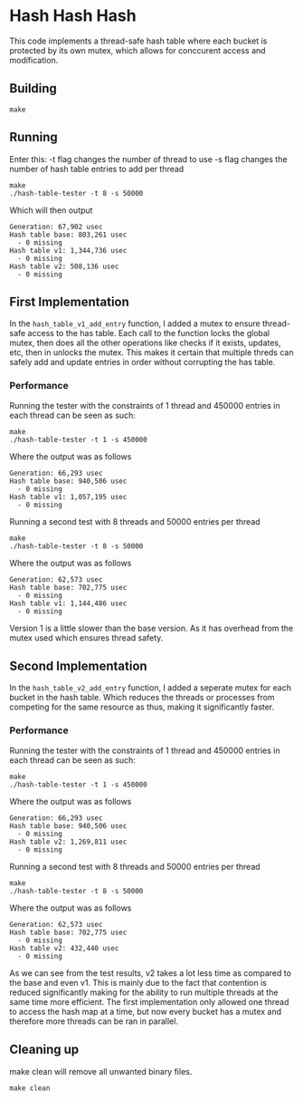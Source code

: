# Hash Hash Hash
This code implements a thread-safe hash table where each bucket is protected by its own mutex, which allows for conccurent access and modification.

## Building
```shell
make
```

## Running
Enter this:
-t flag changes the number of thread to use 
-s flag changes the number of hash table entries to add per thread
```shell
make
./hash-table-tester -t 8 -s 50000
```
Which will then output
```shell
Generation: 67,902 usec
Hash table base: 803,261 usec
  - 0 missing
Hash table v1: 1,344,736 usec
  - 0 missing
Hash table v2: 508,136 usec
  - 0 missing
```

## First Implementation
In the `hash_table_v1_add_entry` function, I added a mutex to ensure thread-safe access to the has table. Each call to the function locks the global mutex, then does all the other operations like checks if it exists, updates, etc, then in unlocks the mutex. This makes it certain that multiple threds can safely add and update entries in order without corrupting the has table. 

### Performance
Running the tester with the constraints of 1 thread and 450000 entries in each thread can be seen as such:
```shell
make
./hash-table-tester -t 1 -s 450000
```
Where the output was as follows
```shell
Generation: 66,293 usec
Hash table base: 940,506 usec
  - 0 missing
Hash table v1: 1,057,195 usec
  - 0 missing
```

Running a second test with 8 threads and 50000 entries per thread
```shell
make
./hash-table-tester -t 8 -s 50000
```
Where the output was as follows
```shell
Generation: 62,573 usec
Hash table base: 702,775 usec
  - 0 missing
Hash table v1: 1,144,486 usec
  - 0 missing
```
Version 1 is a little slower than the base version. As it has overhead from the mutex used which ensures thread safety.


## Second Implementation
In the `hash_table_v2_add_entry` function, I added a seperate mutex for each bucket in the hash table. Which reduces the threads or processes from competing for the same resource as thus, making it significantly faster. 

### Performance
Running the tester with the constraints of 1 thread and 450000 entries in each thread can be seen as such:
```shell
make
./hash-table-tester -t 1 -s 450000
```
Where the output was as follows
```shell
Generation: 66,293 usec
Hash table base: 940,506 usec
  - 0 missing
Hash table v2: 1,269,811 usec
  - 0 missing
```

Running a second test with 8 threads and 50000 entries per thread
```shell
make
./hash-table-tester -t 8 -s 50000
```
Where the output was as follows
```shell
Generation: 62,573 usec
Hash table base: 702,775 usec
  - 0 missing
Hash table v2: 432,440 usec
  - 0 missing
```
As we can see from the test results, v2 takes a lot less time as compared to the base and even v1. This is mainly due to the fact that contention is reduced significantly making for the ability to run multiple threads at the same time more efficient. The first implementation only allowed one thread to access the hash map at a time, but now every bucket has a mutex and therefore more threads can be ran in parallel. 

## Cleaning up
make clean will remove all unwanted binary files.
```shell
make clean
```